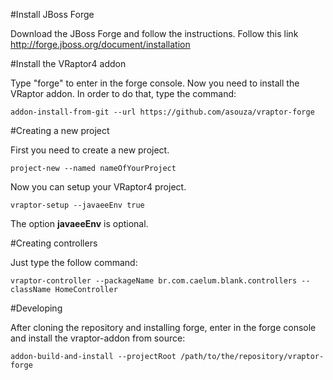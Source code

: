 #Install JBoss Forge

Download the JBoss Forge and follow the instructions. Follow this link http://forge.jboss.org/document/installation

#Install the VRaptor4 addon

Type "forge" to enter in the forge console. Now you need to install the VRaptor addon. In order to do that, type the
command:
 
```
addon-install-from-git --url https://github.com/asouza/vraptor-forge

```

#Creating a new project

First you need to create a new project.
 
```
project-new --named nameOfYourProject
```

Now you can setup your VRaptor4 project.

```
vraptor-setup --javaeeEnv true
```
The option **javaeeEnv** is optional. 

#Creating controllers

Just type the follow command:

```
vraptor-controller --packageName br.com.caelum.blank.controllers --className HomeController

```

#Developing

After cloning the repository and installing forge, enter in the forge
console and install the vraptor-addon from source:

```
addon-build-and-install --projectRoot /path/to/the/repository/vraptor-forge
```

